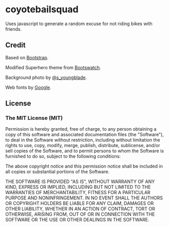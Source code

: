 coyotebailsquad
=============
Uses javascript to generate a random excuse for not riding bikes with friends.

Credit
-------
Based on [Bootstrap](http://getbootstrap.com/ "Bootstrap").

Modified Superhero theme from [Bootswatch](http://bootswatch.com/superhero/ "Bootswatch").

Background photo by [@s_youngblade](http://instagram.com/s_youngblade "Stephen Youngblade").

Web fonts by [Google](http://www.google.com/webfonts "Google web fonts").


License
-------
### The MIT License (MIT)

Permission is hereby granted, free of charge, to any person obtaining a copy
of this software and associated documentation files (the "Software"), to deal
in the Software without restriction, including without limitation the rights
to use, copy, modify, merge, publish, distribute, sublicense, and/or sell
copies of the Software, and to permit persons to whom the Software is
furnished to do so, subject to the following conditions:

The above copyright notice and this permission notice shall be included in all
copies or substantial portions of the Software.

THE SOFTWARE IS PROVIDED "AS IS", WITHOUT WARRANTY OF ANY KIND, EXPRESS OR
IMPLIED, INCLUDING BUT NOT LIMITED TO THE WARRANTIES OF MERCHANTABILITY,
FITNESS FOR A PARTICULAR PURPOSE AND NONINFRINGEMENT. IN NO EVENT SHALL THE
AUTHORS OR COPYRIGHT HOLDERS BE LIABLE FOR ANY CLAIM, DAMAGES OR OTHER
LIABILITY, WHETHER IN AN ACTION OF CONTRACT, TORT OR OTHERWISE, ARISING FROM,
OUT OF OR IN CONNECTION WITH THE SOFTWARE OR THE USE OR OTHER DEALINGS IN THE
SOFTWARE.